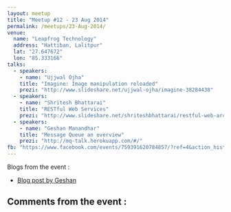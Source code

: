 ```yaml
---
layout: meetup
title: "Meetup #12 - 23 Aug 2014"
permalink: /meetups/23-Aug-2014/
venue:
  name: "Leapfrog Technology"
  address: "Hattiban, Lalitpur"
  lat: "27.647672"
  lon: "85.333166"
talks:
  - speakers:
    - name: "Ujjwal Ojha"
    title: "Imagine: Image manipulation reloaded"
    prezi: "http://www.slideshare.net/ujjwal-ojha/imagine-38284438"
  - speakers:
    - name: "Shritesh Bhattarai"
    title: "RESTful Web Services"
    prezi: "http://www.slideshare.net/shriteshbhattarai/restful-web-architecture"
  - speakers:
    - name: "Geshan Manandhar"
    title: "Message Queue an overview"
    prezi: "http://mq-talk.herokuapp.com/#/"
fb: "https://www.facebook.com/events/759391620784857/?ref=4&action_history=null"
---
```


Blogs from the event :
  - [Blog post by Geshan](http://bit.ly/php-12-talk)

Comments from the event :
  -
